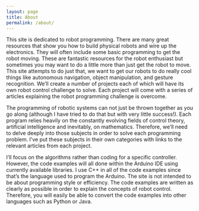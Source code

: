 ```yaml
---
layout: page
title: About
permalink: /about/
---
```

This site is dedicated to robot programming.  There are many great resources that show you how to build physical robots and wire up the electronics.  They will often include some basic programming to get the robot moving.  These are fantastic resources for the robot enthusiast but sometimes you may want to do a little more than just get the robot to move.  This site attempts to do just that, we want to get our robots to do really cool things like autonomous navigation, object manipulation, and gesture recognition. We’ll create a number of projects each of which will have its own robot control challenge to solve.  Each project will come with a series of articles explaining the robot programming challenge is overcome.

The programming of robotic systems can not just be thrown together as you go along (although I have tried to do that but with very little success!).  Each program relies heavily on the constantly evolving fields of control theory, artificial intelligence and inevitably, on mathematics.  Therefore, we’ll need to delve deeply into those subjects in order to solve each programming problem.  I’ve put these subjects in their own categories with links to the relevant articles from each project. 

I’ll focus on the algorithms rather than coding for a specific controller.  However, the code examples will all done within the Arduino IDE using currently available libraries.  I use C++ in all of the code examples since that’s the language used to program the Arduino.  The site is not intended to be about programming style or efficiency.  The code examples are written as clearly as possible in order to explain the concepts of robot control.  Therefore, you will easily be able to convert the code examples into other languages such as Python or Java.
